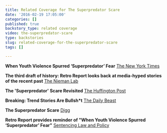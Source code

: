 ```yaml
---
title: Related Coverage for The Superpredator Scare
date: '2016-02-19 17:05:00'
categories: []
published: true
backstory_type: related coverage
video: the-superpredator-scare
type: backstories
slug: related-coverage-for-the-superpredator-scare
tags: []

---
```

**When Youth Violence Spurred ‘Superpredator’ Fear**
[The New York Times](http://www.nytimes.com/2014/04/07/us/politics/killing-on-bus-recalls-superpredator-threat-of-90s.html?ref=us)

**The third draft of history: Retro Report looks back at media-hyped stories of the recent past**
[The Nieman Lab](http://www.niemanlab.org/2014/05/the-third-draft-of-history-retro-report-looks-back-at-media-hyped-stories-of-the-recent-past/)

**The 'Superpredator' Scare Revisited**
[The Huffington Post](http://www.huffingtonpost.com/steve-drizin/the-superpredator-scare_b_5113793.html?utm_hp_ref=crime&ir=Crime)

**Breaking: Trend Stories Are Bullsh*t**
[The Daily Beast](http://www.thedailybeast.com/articles/2014/04/08/exclusive-trend-stories-are-bullsh-t.html)

**The Superpredator Scare**
[Digg](http://digg.com/video/the-superpredator-scare)

**Retro Report provides reminder of "When Youth Violence Spurred ‘Superpredator’ Fear"**
[Sentencing Law and Policy](http://sentencing.typepad.com/sentencing_law_and_policy/2014/04/retro-report-provides-reminder-of-when-youth-violence-spurred-superpredator-fear.html)

